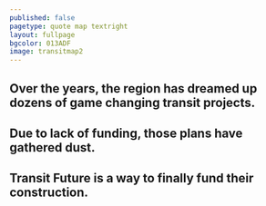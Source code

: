 ```yaml
---
published: false
pagetype: quote map textright
layout: fullpage
bgcolor: 013ADF
image: transitmap2
---
```


## Over the years, the region has dreamed up dozens of game changing transit projects.

## Due to lack of funding, those plans have gathered dust.


## Transit Future is a way to finally fund their construction.